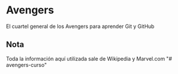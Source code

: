 # Avengers

El cuartel general de los Avengers para aprender Git y GitHub

## Nota
Toda la información aquí utilizada sale de Wikipedia y Marvel.com
"# avengers-curso" 

